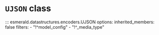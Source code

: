 # **`UJSON`** class

::: esmerald.datastructures.encoders.UJSON
    options:
        inherited_members: false
        filters:
        - "!^model_config"
        - "!^_media_type"
